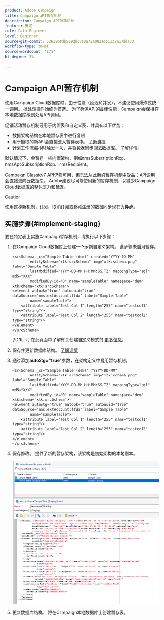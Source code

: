 ```yaml
---
product: Adobe Campaign
title: Campaign API暂存机制
description: Campaign API暂存机制
feature: 概述
role: Data Engineer
level: Beginner
source-git-commit: 5363950db5092bc7e0a72a0823db1132a17dda33
workflow-type: tm+mt
source-wordcount: '271'
ht-degree: 3%

---
```


# Campaign API暂存机制

使用Campaign Cloud数据库时，由于性能（延迟和并发），不建议使用爆炸式统一调用。 批处理操作始终为首选。 为了确保API的最佳性能，Campaign会保持在本地数据库级别处理API调用。

促销活动暂存机制可用于内置表和自定义表，并具有以下优势：

* 数据架构结构在本地暂存表中进行复制
* 用于摄取的新API会直接流入暂存表中。 [了解详情](new-apis.md)
* 计划工作流每小时触发一次，并将数据同步回云数据库。 [了解详情](../config/replication.md)。

默认情况下，会暂存一些内置架构，例如nmsSubscriptionRcp、nmsAppSubscriptionRcp、nmsRecipient。

Campaign Classicv7 API仍然可用，但无法从此新的暂存机制中受益：API调用会直接流向云数据库。 Adobe建议尽可能使用新的暂存机制，以减少Campaign Cloud数据库的整体压力和延迟。

>[!CAUTION]
>
>使用这种新机制，订阅、取消订阅或移动注册的数据同步现在为&#x200B;**异步**。


## 实施步骤{#implement-staging}

要在特定表上实施Campaign暂存机制，请执行以下步骤：

1. 在Campaign Cloud数据库上创建一个示例自定义架构。 此步骤未启用暂存。

   ```
   <srcSchema _cs="Sample Table (dem)" created="YYYY-DD-MM"
           entitySchema="xtk:srcSchema" img="xtk:schema.png" label="Sample Table"
           lastModified="YYYY-DD-MM HH:MM:SS.TZ" mappingType="sql" md5="XXX"
           modifiedBy-id="0" name="sampleTable" namespace="dem" xtkschema="xtk:srcSchema">
   <element autopk="true" autouuid="true" dataSource="nms:extAccount:ffda" label="Sample Table"
           name="sampleTable">
       <attribute label="Test Col 1" length="255" name="testcol1" type="string"/>
       <attribute label="Test Col 2" length="255" name="testcol2" type="string"/>
   </element>
   </srcSchema>
   ```

   [!DNL :bulb:] 在此页面中了解有关创建自定义模式的 [更多信息](create-schema.md)。

1. 保存并更新数据库结构。  [了解详情](update-database-structure.md)

1. 通过添加&#x200B;**autoStg=&quot;true&quot;**&#x200B;参数，在架构定义中启用暂存机制。

   ```
   <srcSchema _cs="Sample Table (dem)" "YYYY-DD-MM"
           entitySchema="xtk:srcSchema" img="xtk:schema.png" label="Sample Table"
           lastModified="YYYY-DD-MM HH:MM:SS.TZ" mappingType="sql" md5="XXX"
           modifiedBy-id="0" name="sampleTable" namespace="dem" xtkschema="xtk:srcSchema">
   <element autoStg="true" autopk="true" autouuid="true" dataSource="nms:extAccount:ffda" label="Sample Table"
           name="sampleTable">
       <attribute label="Test Col 1" length="255" name="testcol1" type="string"/>
       <attribute label="Test Col 2" length="255" name="testcol2" type="string"/>
   </element>
   </srcSchema>
   ```

1. 保存修改。 提供了新的暂存架构，该架构是初始架构的本地副本。

   ![](assets/staging-mechanism.png)

1. 更新数据库结构。 将在Campaign本地数据库上创建暂存表。
